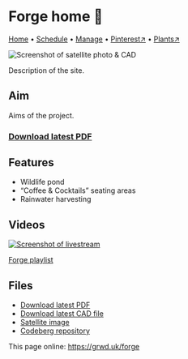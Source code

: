 # Forge home 🏡

[Home](https://grwd.uk/forge/) • [Schedule](https://grwd.uk/forge/schedule) • [Manage](https://grwd.uk/forge/manage) • [Pinterest↗](https://pinterest.co.uk/NatureWorksGarden/forge) • [Plants↗](https://bit.ly/forge-plants)

![Screenshot of satellite photo & CAD](https://res.cloudinary.com/growdigital/image/upload/w_320/v1689767330/forge/satellite.jpg)

Description of the site.

## Aim

Aims of the project.

### [Download latest PDF](https://codeberg.org/natureworks/forge/raw/branch/main/forge.pdf)

## Features

* Wildlife pond
* “Coffee & Cocktails” seating areas
* Rainwater harvesting

## Videos

[![Screenshot of livestream](https://res.cloudinary.com/growdigital/image/upload/w_320/v1638362351/clifftop/clifftop-livestream.jpg)](https://bit.ly/forge-playlist)

[Forge playlist](https://bit.ly/forge-playlist)

## Files

* [Download latest PDF](https://codeberg.org/natureworks/forge/raw/branch/main/forge.pdf)
* [Download latest CAD file](https://codeberg.org/natureworks/forge/src/branch/main/forge.dxf)
* [Satellite image](https://codeberg.org/natureworks/forge/src/branch/main/satellite.jpg)
* [Codeberg repository](https://codeberg.org/natureworks/forge)

This page online: <https://grwd.uk/forge>
